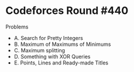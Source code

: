 # Codeforces Round \#440

Problems
* A. Search for Pretty Integers
* B. Maximum of Maximums of Minimums
* C. Maximum splitting
* D. Something with XOR Queries
* E. Points, Lines and Ready-made Titles

